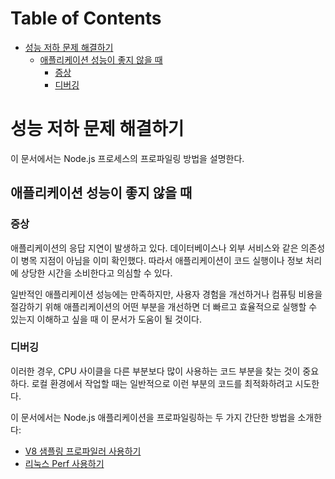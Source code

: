 # Table of Contents

- [성능 저하 문제 해결하기](#성능-저하-문제-해결하기)
  - [애플리케이션 성능이 좋지 않을 때](#애플리케이션-성능이-좋지-않을-때)
    - [증상](#증상)
    - [디버깅](#디버깅)

# 성능 저하 문제 해결하기

이 문서에서는 Node.js 프로세스의 프로파일링 방법을 설명한다.

## 애플리케이션 성능이 좋지 않을 때

### 증상

애플리케이션의 응답 지연이 발생하고 있다. 데이터베이스나 외부 서비스와 같은 의존성이 병목 지점이 아님을 이미 확인했다. 따라서 애플리케이션이 코드 실행이나 정보 처리에 상당한 시간을 소비한다고 의심할 수 있다.

일반적인 애플리케이션 성능에는 만족하지만, 사용자 경험을 개선하거나 컴퓨팅 비용을 절감하기 위해 애플리케이션의 어떤 부분을 개선하면 더 빠르고 효율적으로 실행할 수 있는지 이해하고 싶을 때 이 문서가 도움이 될 것이다.

### 디버깅

이러한 경우, CPU 사이클을 다른 부분보다 많이 사용하는 코드 부분을 찾는 것이 중요하다. 로컬 환경에서 작업할 때는 일반적으로 이런 부분의 코드를 최적화하려고 시도한다.

이 문서에서는 Node.js 애플리케이션을 프로파일링하는 두 가지 간단한 방법을 소개한다:

- [V8 샘플링 프로파일러 사용하기](/learn/getting-started/profiling/)
- [리눅스 Perf 사용하기](/learn/diagnostics/poor-performance/using-linux-perf)